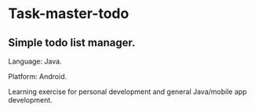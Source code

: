 # Task-master-todo
## Simple todo list manager.

Language: Java.

Platform: Android.

Learning exercise for personal development and general Java/mobile app development.

